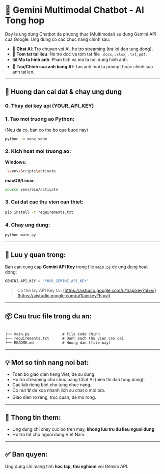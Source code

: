# 🤖 Gemini Multimodal Chatbot - AI Tong hop

Day la ung dung Chatbot da phuong thuc (Multimodal) su dung Gemini API cua Google. Ung dung co cac chuc nang chinh sau:

- 💬 **Chat AI**: Tro chuyen voi AI, ho tro streaming (tra loi dan tung dong).
- 📄 **Tom tat tai lieu**: Ho tro doc va tom tat file `.docx`, `.xlsx`, `.txt`, `pdf`.
- 🖼️ **Mo ta hinh anh**: Phan tich va mo ta noi dung hinh anh.
- 🎨 **Tao/Chinh sua anh bang AI**: Tao anh moi tu prompt hoac chinh sua anh tai len.

---

## 🚀 Huong dan cai dat & chay ung dung
### 0. Thay doi key api (YOUR_API_KEY)

### 1. Tao moi truong ao Python:

(Neu da co, ban co the bo qua buoc nay)

```bash
python -m venv venv
```

### 2. Kich hoat moi truong ao:

**Windows:**

```bash
.\venv\Scripts\activate
```

**macOS/Linux:**

```bash
source venv/bin/activate
```

### 3. Cai dat cac thu vien can thiet:

```bash
pip install -r requirements.txt
```

### 4. Chay ung dung:

```bash
python main.py
```

---

## 🔑 Luu y quan trong:

Ban can cung cap **Gemini API Key** trong file `main.py` de ung dung hoat dong:

```python
GEMINI_API_KEY = "YOUR_GEMINI_API_KEY"
```

> Co the lay API Key tai: [https://aistudio.google.com/u/1/apikey?hl=vi](https://aistudio.google.com/u/1/apikey?hl=vi)

---

## 📦 Cau truc file trong du an:

```
.
├── main.py               # File code chinh
├── requirements.txt      # Danh sach thu vien can cai
└── README.md             # Huong dan (file nay)
```

---

## 💡 Mot so tinh nang noi bat:

- Toan bo giao dien tieng Viet, de su dung.
- Ho tro streaming cho chuc nang Chat AI (hien thi dan tung dong).
- Cac tab rieng biet cho tung chuc nang.
- Co nut 🗑️ de xoa nhanh lich su chat o moi tab.
- Giao dien ro rang, truc quan, de mo rong.

---

## 📝 Thong tin them:

- Ung dung chi chay cuc bo tren may, **khong luu tru du lieu nguoi dung**.
- Ho tro tot cho nguoi dung Viet Nam.

---

## ✅ Ban quyen:

Ung dung chi mang tinh **hoc tap, thu nghiem** voi Gemini API.
